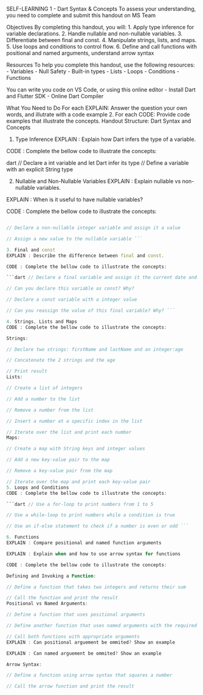 SELF-LEARNING 1 - Dart Syntax & Concepts
To assess your understanding, you need to complete and submit this handout on MS Team

Objectives
By completing this handout, you will: 1. Apply type inference for variable declarations. 2. Handle nullable and non-nullable variables. 3. Differentiate between final and const. 4. Manipulate strings, lists, and maps. 5. Use loops and conditions to control flow. 6. Define and call functions with positional and named arguments, understand arrow syntax

Resources
To help you complete this handout, use the following resources: - Variables - Null Safety - Built-in types - Lists - Loops - Conditions - Functions

You can write you code on VS Code, or using this online editor - Install Dart and Flutter SDK - Online Dart Compiler

What You Need to Do
For each EXPLAIN: Answer the question your own words, and illutrate with a code example
2. For each CODE: Provide code examples that illustrate the concepts.
Handout Structure: Dart Syntax and Concepts
1. Type Inference
EXPLAIN : Explain how Dart infers the type of a variable.

CODE : Complete the bellow code to illustrate the concepts: 

dart 
// Declare a int variable and let Dart infer its type 
// Define a variable with an explicit String type

2. Nullable and Non-Nullable Variables
EXPLAIN : Explain nullable vs non-nullable variables.

EXPLAIN : When is it useful to have nullable variables?

CODE : Complete the bellow code to illustrate the concepts:

```dart // Declare a nullable integer variable and assign it a null value

// Declare a non-nullable integer variable and assign it a value

// Assign a new value to the nullable variable ```

3. Final and const
EXPLAIN : Describe the difference between final and const.

CODE : Complete the bellow code to illustrate the concepts:

```dart // Declare a final variable and assign it the current date and time

// Can you declare this variable as const? Why?

// Declare a const variable with a integer value

// Can you reassign the value of this final variable? Why? ```

4. Strings, Lists and Maps
CODE : Complete the bellow code to illustrate the concepts:

Strings:

// Declare two strings: firstName and lastName and an integer:age

// Concatenate the 2 strings and the age 

// Print result
Lists:

// Create a list of integers

// Add a number to the list

// Remove a number from the list

// Insert a number at a specific index in the list

// Iterate over the list and print each number
Maps:

// Create a map with String keys and integer values

// Add a new key-value pair to the map

// Remove a key-value pair from the map

// Iterate over the map and print each key-value pair
5. Loops and Conditions
CODE : Complete the bellow code to illustrate the concepts:

```dart // Use a for-loop to print numbers from 1 to 5

// Use a while-loop to print numbers while a condition is true

// Use an if-else statement to check if a number is even or odd ```

6. Functions
EXPLAIN : Compare positional and named function arguments

EXPLAIN : Explain when and how to use arrow syntax for functions

CODE : Complete the bellow code to illustrate the concepts:

Defining and Invoking a Function:

// Define a function that takes two integers and returns their sum

// Call the function and print the result
Positional vs Named Arguments:

// Define a function that uses positional arguments

// Define another function that uses named arguments with the required keyword (ex: getArea with rectangle arguments)

// Call both functions with appropriate arguments
EXPLAIN : Can positional arguement be ommited? Show an example

EXPLAIN : Can named arguement be ommited? Show an example

Arrow Syntax:

// Define a function using arrow syntax that squares a number

// Call the arrow function and print the result
